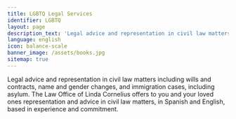 ```yaml
---
title: LGBTQ Legal Services
identifier: LGBTQ
layout: page
description_text: 'Legal advice and representation in civil law matters including wills and contracts, name and gender change cases,  and immigration cases, including asylum.'
language: english
icon: balance-scale
banner_image: /assets/books.jpg
sitemap: true
---
```



Legal advice and representation in civil law matters including wills and contracts, name and gender changes, and immigration cases, including asylum. The Law Office of Linda Cornelius offers to you and your loved ones representation and advice in civil law matters, in Spanish and English, based in experience and commitment.